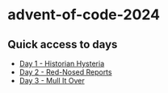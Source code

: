 # advent-of-code-2024

## Quick access to days

- [Day 1 - Historian Hysteria](day-1/README.md)
- [Day 2 - Red-Nosed Reports](day-2/README.md)
- [Day 3 - Mull It Over](day-3/README.md)